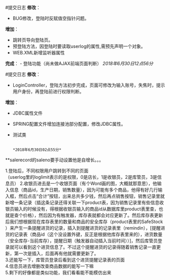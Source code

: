 #提交日志
**修改**：
   + BUG修改，登陆时反赋值空指针问题。<br>
   
**增加**：
   - 跳转页导向登陆页。
   - 预登陆方法，因登陆时要读取userlog的属性,需预先声明一个对象。<br>
   - WEB.XML新增监听器属性<br>
   
**完成**：
    - 登陆功能（尚未做AJAX前端页面判断）
                                                                                            *2018年6月30日12点56分*



#提交日志
**修改**：
   + LoginController，登陆方法初步完成，页面可修改为输入账号，失焦时，提示用户身份，再登陆前进行权限判断。<br>
   
**增加**：
   - JDBC属性文件<br>
   - SPRING配置文件增加连接池部分配置，修改JDBC属性。<br>
   - 测试类

                                                                                            *2018年6月30日02点55分*







**salerecord的saleno要手动设置他是自增长。。。<br>

1.登陆后，不同权限用户跳转到不同的页面 <br>
（userlog里的loglimit表示的是权限，0是店长，1是收银员，2是库管员，3是信息员）
2.收银员进去是一个收银页面（有个Word画的图，大概就那意思），他输入信息（商品id，生产日期，销售数量），因为可能有多个商品，他得有好几行输入框，然后点击“合计”按钮，出来总共多少钱，然后再点销售按钮，销售记录里就新增一条记录（插这条记录还得关联一下product表，因为销售记录里有些信息收银员输入的时候没有，得根据收银员输入的商品id从数据库里product表里查，也就是查个价格），然后因为有触发器，库存表就都会对应更新了。然后库存表更新后我们想根据现在库存表里的数量和商品的安全库存（product表里的SafeStock ）来产生一条提醒进货的记录，插入到提醒进货的记录表里（remindin），[提醒进货的记录表（商品id（这个没设置外键，反正是根据他库存表里来的），进货数量（安全库存-当前库存），提醒日期（触发器自动插入当前时间））]，然后库管员登录就可以看到这个进货信息了。不过这个提醒进货的记录得随着销售记录一直更新，第一次是插入，后面再有他就需要更新了。<br>
3.还能写一下，库管员登录后看到这个进货提醒记录表的页面<br>
4.信息员进去增删改查商品数据的能写一下嘛<br>
5.剩下的好像都是类似功能，我们看看能不能模仿出来<br>

